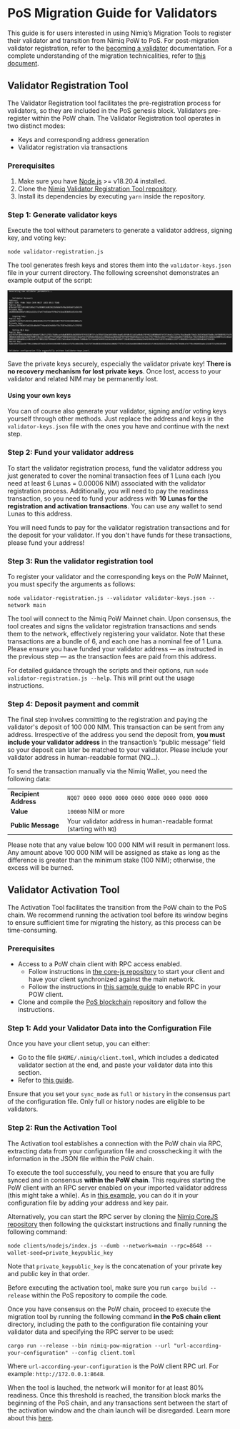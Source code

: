 # PoS Migration Guide for Validators

This guide is for users interested in using Nimiq’s Migration Tools to register their validator and transition from Nimiq PoW to PoS. For post-migration validator registration, refer to the [becoming a validator](/build/set-up-your-own-node/becoming-a-validator.md) documentation. For a complete understanding of the migration technicalities, refer to [this document](migration-technical-details).

## Validator Registration Tool

The Validator Registration tool facilitates the pre-registration process for validators, so they are included in the PoS genesis block. Validators pre-register within the PoW chain. The Validator Registration tool operates in two distinct modes:

- Keys and corresponding address generation
- Validator registration via transactions

### Prerequisites

1. Make sure you have [Node.js](https://nodejs.org) >= v18.20.4 installed.
2. Clone the [Nimiq Validator Registration Tool repository](https://github.com/nimiq/validator-registration-tool).
3. Install its dependencies by executing `yarn` inside the repository.

### Step 1: Generate validator keys

Execute the tool without parameters to generate a validator address, signing key, and voting key:

```shell
node validator-registration.js
```

The tool generates fresh keys and stores them into the `validator-keys.json` file in your current directory. The following screenshot demonstrates an example output of the script:

<img class="object-contain max-h-[max(80vh,220px)]" src="/assets/images/migration/migration.png" alt="Validator example keys" />

<Callout type='tip'>

Save the private keys securely, especially the validator private key! **There is no recovery mechanism for lost private keys**. Once lost, access to your validator and related NIM may be permanently lost.

</Callout>

#### Using your own keys

You can of course also generate your validator, signing and/or voting keys yourself through other methods. Just replace the address and keys in the `validator-keys.json` file with the ones you have and continue with the next step.

### Step 2: Fund your validator address

To start the validator registration process, fund the validator address you just generated to cover the nominal transaction fees of 1 Luna each (you need at least 6 Lunas = 0.00006 NIM) associated with the validator registration process. Additionally, you will need to pay the readiness transaction, so you need to fund your address with **10 Lunas for the registration and activation transactions**. You can use any wallet to send Lunas to this address.

<Callout type='info'>

You will need funds to pay for the validator registration transactions and for the deposit for your validator. If you don't have funds for these transactions, please fund your address!

</Callout>

### Step 3: Run the validator registration tool

To register your validator and the corresponding keys on the PoW Mainnet, you must specify the arguments as follows:

```shell
node validator-registration.js --validator validator-keys.json --network main
```

The tool will connect to the Nimiq PoW Mainnet chain. Upon consensus, the tool creates and signs the validator registration transactions and sends them to the network, effectively registering your validator. Note that these transactions are a bundle of 6, and each one has a nominal fee of 1 Luna. Please ensure you have funded your validator address &mdash; as instructed in the previous step &mdash; as the transaction fees are paid from this address.

For detailed guidance through the scripts and their options, run `node validator-registration.js --help`. This will print out the usage instructions.

### Step 4: Deposit payment and commit

The final step involves committing to the registration and paying the validator's deposit of 100 000 NIM. This transaction can be sent from any address. Irrespective of the address you send the deposit from, **you must include your validator address** in the transaction’s “public message” field so your deposit can later be matched to your validator. Please include your validator address in human-readable format (NQ...).

To send the transaction manually via the Nimiq Wallet, you need the following data:

|                       |                                                                      |
| --------------------- | -------------------------------------------------------------------- |
| **Recipient Address** | `NQ07 0000 0000 0000 0000 0000 0000 0000 0000`                       |
| **Value**             | `100000` NIM or more                                                 |
| **Public Message**    | Your validator address in human-readable format (starting with `NQ`) |

<Callout type='warning'>

Please note that any value below 100 000 NIM will result in permanent loss. Any amount above 100 000 NIM will be assigned as stake as long as the difference is greater than the minimum stake (100 NIM); otherwise, the excess will be burned.

</Callout>

## Validator Activation Tool

The Activation Tool facilitates the transition from the PoW chain to the PoS chain. We recommend running the activation tool before its window begins to ensure sufficient time for migrating the history, as this process can be time-consuming.

### Prerequisites

- Access to a PoW chain client with RPC access enabled.
  - Follow instructions in [the core-js repository](https://github.com/nimiq/core-js) to start your client and have your client synchronized against the main network.
  - Follow the instructions in [this sample guide](https://github.com/nimiq/core-js/blob/master/clients/nodejs/sample.conf) to enable RPC in your POW client.
- Clone and compile the [PoS blockchain](https://github.com/nimiq/core-rs-albatross?tab=readme-ov-file#installation) repository and follow the instructions.

### Step 1:  Add your Validator Data into the Configuration File

Once you have your client setup, you can either:

- Go to the file `$HOME/.nimiq/client.toml`, which includes a dedicated validator section at the end, and paste your validator data into this section.
- Refer to [this guide](/build/set-up-your-own-node/becoming-a-validator.md#configuration).

Ensure that you set your `sync_mode` as `full` or `history` in the consensus part of the configuration file. Only full or history nodes are eligible to be validators.

### Step 2:  Run the Activation Tool

The Activation tool establishes a connection with the PoW chain via RPC, extracting data from your configuration file and crosschecking it with the information in the JSON file within the PoW chain.

To execute the tool successfully, you need to ensure that you are fully synced and in consensus **within the PoW chain**. This requires starting the PoW client with an RPC server enabled on your imported validator address (this might take a while). As in [this example](https://github.com/nimiq/core-js/blob/master/clients/nodejs/sample.conf#L163), you can do it in your configuration file by adding your address and key pair.

Alternatively, you can start the RPC server by cloning the [Nimiq CoreJS repository](https://github.com/nimiq/core-js?tab=readme-ov-file#quickstart) then following the quickstart instructions and finally running the following command:

```shell
node clients/nodejs/index.js --dumb --network=main --rpc=8648 --wallet-seed=private_keypublic_key
```

Note that `private_keypublic_key` is the concatenation of your private key and public key in that order.

Before executing the activation tool, make sure you run ```cargo build --release``` within the PoS repository to compile the code.

Once you have consensus on the PoW chain, proceed to execute the migration tool by running the following command **in the PoS chain client** directory, including the path to the configuration file containing your validator data and specifying the RPC server to be used:

```shell
cargo run --release --bin nimiq-pow-migration --url "url-according-your-configuration" --config client.toml
```

Where `url-according-your-configuration` is the PoW client RPC url. For example: `http://172.0.0.1:8648`.

When the tool is lauched, the network will monitor for at least 80% readiness. Once this threshold is reached, the transition block marks the beginning of the PoS chain, and any transactions sent between the start of the activation window and the chain launch will be disregarded. Learn more about this [here](/migration/migration-technical-details.md).
